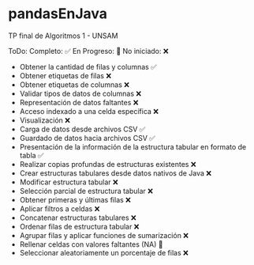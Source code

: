 # pandasEnJava
TP final de Algoritmos 1 - UNSAM

ToDo:
Completo: ✅
En Progreso: 🚧
No iniciado: ❌

- Obtener la cantidad de filas y columnas ✅
- Obtener etiquetas de filas ❌
- Obtener etiquetas de columnas ❌
- Validar tipos de datos de columnas ❌
- Representación de datos faltantes ❌
- Acceso indexado a una celda específica ❌
- Visualización ❌
- Carga de datos desde archivos CSV ✅
- Guardado de datos hacia archivos CSV ✅
- Presentación de la información de la estructura tabular en formato de tabla ✅
- Realizar copias profundas de estructuras existentes ❌
- Crear estructuras tabulares desde datos nativos de Java ❌
- Modificar estructura tabular ❌
- Selección parcial de estructura tabular ❌
- Obtener primeras y últimas filas ❌
- Aplicar filtros a celdas ❌
- Concatenar estructuras tabulares ❌
- Ordenar filas de estructura tabular ❌ 
- Agrupar filas y aplicar funciones de sumarización ❌
- Rellenar celdas con valores faltantes (NA) 🚧
- Seleccionar aleatoriamente un porcentaje de filas ❌